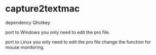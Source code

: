 # capture2textmac

dependency
Qhotkey

port to Windows
you only need to edit the pro file.

port to Linux
you only need to edit the pro file change the function for mouse monitoring.
